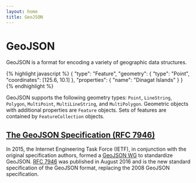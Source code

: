 ```yaml
---
layout: home
title: GeoJSON
---
```


# <span class="fkin">G</span>eo<span class="fkin">J</span>SON

GeoJSON is a format for encoding a variety of geographic data structures.

{% highlight javascript %}
{
  "type": "Feature",
  "geometry": {
    "type": "Point",
    "coordinates": [125.6, 10.1]
  },
  "properties": {
    "name": "Dinagat Islands"
  }
}
{% endhighlight %}

GeoJSON supports the following geometry types: `Point`, `LineString`,
`Polygon`, `MultiPoint`, `MultiLineString`, and `MultiPolygon`. Geometric
objects with additional properties are `Feature` objects. Sets of features are
contained by `FeatureCollection` objects.

## [The GeoJSON Specification (RFC 7946)](https://tools.ietf.org/html/rfc7946)

In 2015, the Internet Engineering Task Force (IETF), in conjunction with the
original specification authors, formed a [GeoJSON
WG](https://datatracker.ietf.org/wg/geojson/charter/) to standardize GeoJSON.
[RFC 7946](https://tools.ietf.org/html/rfc7946) was published in August 2016
and is the new standard specification of the GeoJSON format, replacing the
2008 GeoJSON specification.
